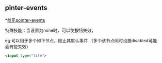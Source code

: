 ## pinter-events 
*<a href="https://developer.mozilla.org/en-US/docs/Web/CSS/pointer-events" target="_blank">参见pointer-events</a>

特殊技能：当设置为none时，可以使按钮失效，

eg:可以用于多个如下节点，阻止其默认事件
（多个该节点同时设置disabled可能会有些失效）
```html
<input type="file">
```



